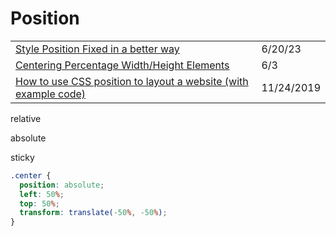 # Position

|                                                                                                                                                                                 |            |
| ------------------------------------------------------------------------------------------------------------------------------------------------------------------------------- | ---------- |
| [Style Position Fixed in a better way](https://dev.to/integridsolutions/style-position-fixed-in-a-better-way-169g)                                                              | 6/20/23    |
| [Centering Percentage Width/Height Elements](https://css-tricks.com/centering-percentage-widthheight-elements/)                                                                 | 6/3        |
| [How to use CSS position to layout a website (with example code)](https://medium.com/free-code-camp/how-to-use-css-position-to-layout-a-website-with-example-code-38592bb9e276) | 11/24/2019 |

relative

absolute

sticky

```css
.center {
  position: absolute;
  left: 50%;
  top: 50%;
  transform: translate(-50%, -50%);
}
```
